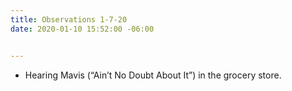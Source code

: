 ```yaml
---
title: Observations 1-7-20
date: 2020-01-10 15:52:00 -06:00


---
```


- Hearing Mavis (“Ain’t No Doubt About It”) in the grocery store.